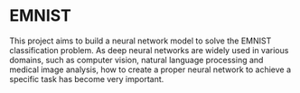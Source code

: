 # EMNIST
This project aims to build a neural network model to solve the EMNIST classification problem. As deep neural networks are widely used in various domains, such as computer vision, natural language processing and medical image analysis, how to create a proper neural network to achieve a specific task has become very important. 
